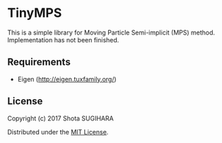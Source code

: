 # TinyMPS
This is a simple library for Moving Particle Semi-implicit (MPS) method.
Implementation has not been finished.

## Requirements
- Eigen (http://eigen.tuxfamily.org/)

## License
Copyright (c) 2017 Shota SUGIHARA

Distributed under the [MIT License](LICENSE).